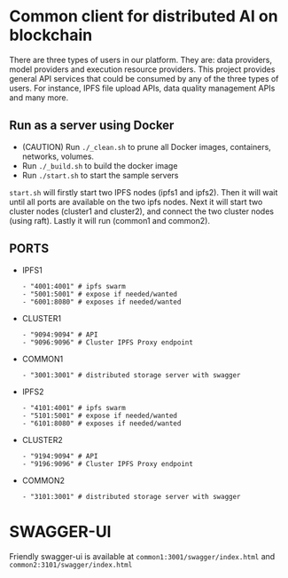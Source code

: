 # Common client for distributed AI on blockchain

There are three types of users in our platform. They are: data providers, model providers and execution resource 
providers. This project provides general API services that could be consumed by any of the three types of users. For 
instance, IPFS file upload APIs, data quality management APIs and many more.

## Run as a server using Docker

- (CAUTION) Run `./_clean.sh` to prune all Docker images, containers, networks, volumes.
- Run `./_build.sh` to build the docker image
- Run `./start.sh` to start the sample servers

`start.sh` will firstly start two IPFS nodes (ipfs1 and ipfs2). Then it will wait until all ports are available on 
the two ipfs nodes. Next it will start two cluster nodes (cluster1 and cluster2), and connect the two cluster nodes 
(using raft). Lastly it will run (common1 and common2).

## PORTS
- IPFS1

      - "4001:4001" # ipfs swarm
      - "5001:5001" # expose if needed/wanted
      - "6001:8080" # exposes if needed/wanted
      
- CLUSTER1

      - "9094:9094" # API
      - "9096:9096" # Cluster IPFS Proxy endpoint
      
- COMMON1

      - "3001:3001" # distributed storage server with swagger

- IPFS2

      - "4101:4001" # ipfs swarm
      - "5101:5001" # expose if needed/wanted
      - "6101:8080" # exposes if needed/wanted
      
- CLUSTER2

      - "9194:9094" # API
      - "9196:9096" # Cluster IPFS Proxy endpoint
      
- COMMON2

      - "3101:3001" # distributed storage server with swagger
      
      
# SWAGGER-UI

Friendly swagger-ui is available at `common1:3001/swagger/index.html` and `common2:3101/swagger/index.html`